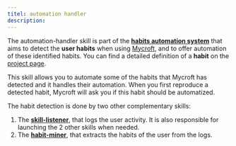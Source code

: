 ```yaml
---
titel: automation handler
description: 
---
```

The automation-handler skill is part of the [**habits automation system**](https://github.com/PFE1718/mycroft-habits-automation) that aims to detect the **user habits** when using [Mycroft](https://mycroft.ai/), and to offer automation of these identified habits. You can find a detailed definition of a **habit** on the [project page](https://github.com/PFE1718/mycroft-habits-automation).

This skill allows you to automate some of the habits that Mycroft has detected and it handles their automation. When you first reproduce a detected habit, Mycroft will ask you if this habit should be automatized.

The habit detection is done by two other complementary skills:
1. The [**skill-listener**](https://github.com/PFE1718/mycroft-skill-listener), that logs the user activity. It is also  responsible for launching the 2 other skills when needed.
2. The [**habit-miner**](https://github.com/PFE1718/mycroft-habit-miner-skill), that extracts the habits of the user from the logs.
